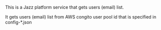 This is a Jazz platform service that gets users (email) list.

It gets users (email) list from AWS congito user pool id that is specified in config-*.json
